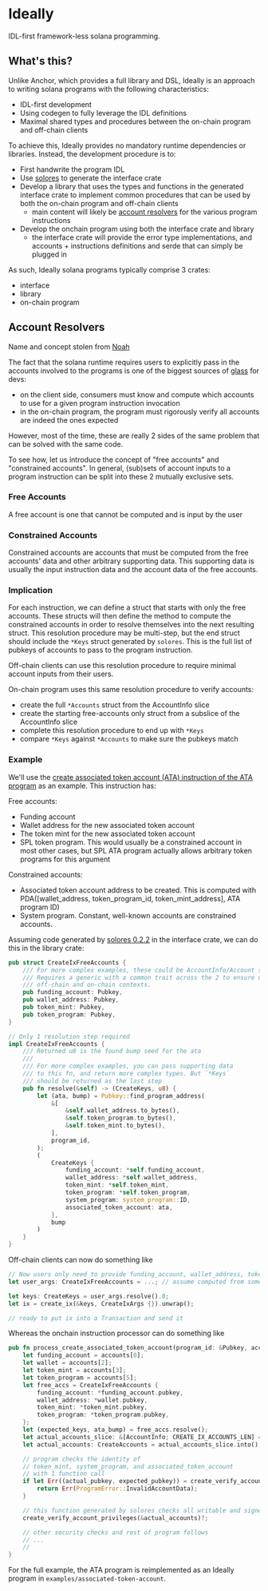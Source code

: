 # Ideally

IDL-first framework-less solana programming.

## What's this?

Unlike Anchor, which provides a full library and DSL, Ideally is an approach to writing solana programs with the following characteristics:

- IDL-first development
- Using codegen to fully leverage the IDL definitions
- Maximal shared types and procedures between the on-chain program and off-chain clients

To achieve this, Ideally provides no mandatory runtime dependencies or libraries. Instead, the development procedure is to:

- First handwrite the program IDL
- Use [solores](https://github.com/igneous-labs/solores) to generate the interface crate
- Develop a library that uses the types and functions in the generated interface crate to implement common procedures that can be used by both the on-chain program and off-chain clients
  - main content will likely be [account resolvers](#account-resolvers) for the various program instructions
- Develop the onchain program using both the interface crate and library
  - the interface crate will provide the error type implementations, and accounts + instructions definitions and serde that can simply be plugged in

As such, Ideally solana programs typically comprise 3 crates:

- interface
- library
- on-chain program

## Account Resolvers

Name and concept stolen from [Noah](https://twitter.com/redacted_noah/status/1641074102571089922)

The fact that the solana runtime requires users to explicitly pass in the accounts involved to the programs is one of the biggest sources of [glass](https://www.reddit.com/r/solana/comments/xv7mqi/what_does_chewing_glass_exactly_mean/) for devs:

- on the client side, consumers must know and compute which accounts to use for a given program instruction invocation
- in the on-chain program, the program must rigorously verify all accounts are indeed the ones expected

However, most of the time, these are really 2 sides of the same problem that can be solved with the same code.

To see how, let us introduce the concept of "free accounts" and "constrained accounts". In general, (sub)sets of account inputs to a program instruction can be split into these 2 mutually exclusive sets.

### Free Accounts

A free account is one that cannot be computed and is input by the user

### Constrained Accounts

Constrained accounts are accounts that must be computed from the free accounts' data and other arbitrary supporting data. This supporting data is usually the input instruction data and the account data of the free accounts.

### Implication

For each instruction, we can define a struct that starts with only the free accounts. These structs will then define the method to compute the constrained accounts in order to resolve themselves into the next resulting struct. This resolution procedure may be multi-step, but the end struct should include the `*Keys` struct generated by `solores`. This is the full list of pubkeys of accounts to pass to the program instruction.

Off-chain clients can use this resolution procedure to require minimal account inputs from their users.

On-chain program uses this same resolution procedure to verify accounts:

- create the full `*Accounts` struct from the AccountInfo slice
- create the starting free-accounts only struct from a subslice of the AccountInfo slice
- complete this resolution procedure to end up with `*Keys`
- compare `*Keys` against `*Accounts` to make sure the pubkeys match

### Example

We'll use the [create associated token account (ATA) instruction of the ATA program](https://github.com/solana-labs/solana-program-library/blob/11fe168871508f81e1de425377eafffb094e07c9/associated-token-account/program/src/instruction.rs#L16-L25) as an example. This instruction has:

Free accounts:

- Funding account
- Wallet address for the new associated token account
- The token mint for the new associated token account
- SPL token program. This would usually be a constrained account in most other cases, but SPL ATA program actually allows arbitrary token programs for this argument

Constrained accounts:

- Associated token account address to be created. This is computed with PDA([wallet_address, token_program_id, token_mint_address], ATA program ID)
- System program. Constant, well-known accounts are constrained accounts.

Assuming code generated by [solores 0.2.2](https://crates.io/crates/solores/0.2.2) in the interface crate, we can do this in the library crate:

```rust ignore
pub struct CreateIxFreeAccounts {
    /// For more complex examples, these could be AccountInfo/Account structs instead of Pubkeys.
    /// Requires a generic with a common trait across the 2 to ensure usage in both
    /// off-chain and on-chain contexts.
    pub funding_account: Pubkey,
    pub wallet_address: Pubkey,
    pub token_mint: Pubkey,
    pub token_program: Pubkey,
}

// Only 1 resolution step required
impl CreateIxFreeAccounts {
    /// Returned u8 is the found bump seed for the ata
    ///
    /// For more complex examples, you can pass supporting data
    /// to this fn, and return more complex types. But `*Keys`
    /// should be returned as the last step
    pub fn resolve(&self) -> (CreateKeys, u8) {
        let (ata, bump) = Pubkey::find_program_address(
            &[
                &self.wallet_address.to_bytes(),
                &self.token_program.to_bytes(),
                &self.token_mint.to_bytes(),
            ],
            program_id,
        );
        (
            CreateKeys {
                funding_account: *self.funding_account,
                wallet_address: *self.wallet_address,
                token_mint: *self.token_mint,
                token_program: *self.token_program,
                system_program: system_program::ID,
                associated_token_account: ata,
            },
            bump
        )
    }
}
```

Off-chain clients can now do something like

```rust ignore
// Now users only need to provide funding_account, wallet_address, token_mint, token_program, instead of all 6 addresses
let user_args: CreateIxFreeAccounts = ...; // assume computed from somewhere e.g. deserialized from CLI args

let keys: CreateKeys = user_args.resolve().0;
let ix = create_ix(&keys, CreateIxArgs {}).unwrap();

// ready to put ix into a Transaction and send it
```

Whereas the onchain instruction processor can do something like

```rust ignore
pub fn process_create_associated_token_account(program_id: &Pubkey, accounts: &[AccountInfo], input: &[u8]) -> ProgramResult {
    let funding_account = accounts[0];
    let wallet = accounts[2];
    let token_mint = accounts[3];
    let token_program = accounts[5];
    let free_accs = CreateIxFreeAccounts {
        funding_account: *funding_account.pubkey,
        wallet_address: *wallet.pubkey,
        token_mint: *token_mint.pubkey,
        token_program: *token_program.pubkey,
    };
    let (expected_keys, ata_bump) = free_accs.resolve();
    let actual_accounts_slice: &[AccountInfo; CREATE_IX_ACCOUNTS_LEN] = accounts.try_into().unwrap();
    let actual_accounts: CreateAccounts = actual_accounts_slice.into();

    // program checks the identity of
    // token_mint, system_program, and associated_token_account
    // with 1 function call
    if let Err((actual_pubkey, expected_pubkey)) = create_verify_account_keys(&actual_accounts, &expected_keys) {
        return Err(ProgramError::InvalidAccountData);
    }

    // this function generated by solores checks all writable and signer privileges
    create_verify_account_privileges(&actual_accounts)?;

    // other security checks and rest of program follows
    // ...
    //
}
```

For the full example, the ATA program is reimplemented as an Ideally program in `examples/associated-token-account`.
